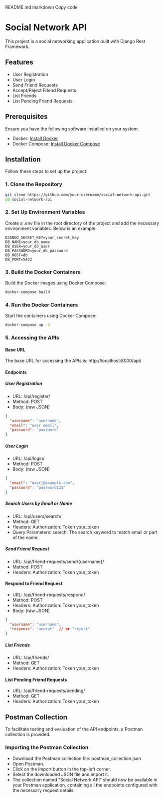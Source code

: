 README.md
markdown
Copy code
# Social Network API

This project is a social networking application built with Django Rest Framework.

## Features

- User Registration
- User Login
- Send Friend Requests
- Accept/Reject Friend Requests
- List Friends
- List Pending Friend Requests

## Prerequisites

Ensure you have the following software installed on your system:

- Docker: [Install Docker](https://docs.docker.com/get-docker/)
- Docker Compose: [Install Docker Compose](https://docs.docker.com/compose/install/)

## Installation

Follow these steps to set up the project:

### 1. Clone the Repository

```bash
git clone https://github.com/your-username/social-network-api.git
cd social-network-api
```

### 2. Set Up Environment Variables
Create a .env file in the root directory of the project and add the necessary environment variables. Below is an example:
```
DJANGO_SECRET_KEY=your_secret_key
DB_NAME=your_db_name
DB_USER=your_db_user
DB_PASSWORD=your_db_password
DB_HOST=db
DB_PORT=5432
```

### 3. Build the Docker Containers
Build the Docker images using Docker Compose:
```bash
docker-compose build
```

### 4. Run the Docker Containers
Start the containers using Docker Compose:

```bash
docker-compose up -d
```

### 5. Accessing the APIs
#### Base URL
 The base URL for accessing the APIs is: http://localhost:8000/api/

#### Endpoints

##### User Registration
* URL: /api/register/
* Method: POST
* Body: (raw JSON)
```json
{
  "username": "username",
  "email": "user email",
  "password": "password"
}
```
##### User Login
* URL: /api/login/
* Method: POST
* Body: (raw JSON)
```json
{
  "email": "user1@example.com",
  "password": "password123"
}
```
##### Search Users by Email or Name
* URL: /api/users/search/
* Method: GET
* Headers: Authorization: Token your_token
* Query Parameters: search: The search keyword to match email or part of the name.

##### Send Friend Request
* URL: /api/friend-requests/send/{username}/
* Method: POST
* Headers: Authorization: Token your_token
#### Respond to Friend Request
* URL: /api/friend-requests/respond/
* Method: POST
* Headers: Authorization: Token your_token
* Body: (raw JSON)
```json
{
  "username": "username",
  "response": "accept"  // or "reject"
}
```
##### List Friends
* URL: /api/friends/
* Method: GET
* Headers: Authorization: Token your_token
#### List Pending Friend Requests
* URL: /api/friend-requests/pending/
* Method: GET
* Headers: Authorization: Token your_token

## Postman Collection
To facilitate testing and evaluation of the API endpoints, a Postman collection is provided.

### Importing the Postman Collection
* Download the Postman collection file: postman_collection.json
* Open Postman.
* Click on the Import button in the top-left corner.
* Select the downloaded JSON file and import it.
* The collection named "Social Network API" should now be available in your Postman application, containing all the endpoints configured with the necessary request details.